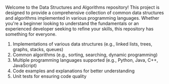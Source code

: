 Welcome to the Data Structures and Algorithms repository! This project is designed to provide a comprehensive collection of common data 
structures and algorithms implemented in various programming languages. Whether you're a beginner looking to understand the fundamentals 
or an experienced developer seeking to refine your skills, this repository has something for everyone.


1. Implementations of various data structures (e.g., linked lists, trees, graphs, stacks, queues)
2. Common algorithms (e.g., sorting, searching, dynamic programming)
3. Multiple programming languages supported (e.g., Python, Java, C++, JavaScript)
4. Code examples and explanations for better understanding
5. Unit tests for ensuring code quality
